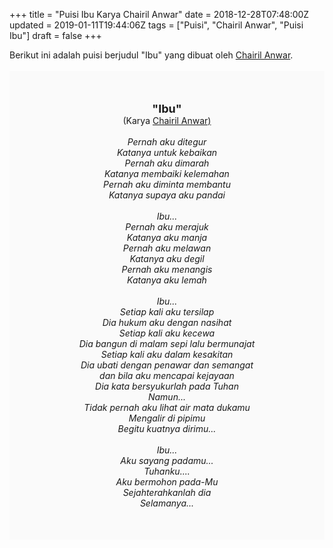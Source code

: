 +++
title = "Puisi Ibu Karya Chairil Anwar"
date = 2018-12-28T07:48:00Z
updated = 2019-01-11T19:44:06Z
tags = ["Puisi", "Chairil Anwar", "Puisi Ibu"]
draft = false
+++

<div dir="ltr" style="text-align: left;" trbidi="on"><div style="text-align: justify;">Berikut ini adalah puisi berjudul "Ibu" yang dibuat oleh <a href="https://ensiklopedia.kemdikbud.go.id/sastra/artikel/Chairil_Anwar" target="_blank">Chairil Anwar</a>. </div><br /><div style="background: #FAFAFA; font-size: 14px; height: auto; margin: 0 auto; padding: 50px; text-align: center; width: auto;"><span style="font-size: 18px;"><b>"Ibu"</b></span><br />(Karya <a href="https://www.sekata.web.id/tags/chairil-anwar" target="_blank">Chairil Anwar)</a> <br /><br /><i>Pernah aku ditegur</i><br /><i>Katanya untuk kebaikan</i><br /><i>Pernah aku dimarah</i><br /><i>Katanya membaiki kelemahan</i><br /><i>Pernah aku diminta membantu</i><br /><i>Katanya supaya aku pandai</i><br /><br /><i>Ibu...</i><br /><i>Pernah aku merajuk</i><br /><i>Katanya aku manja</i><br /><i>Pernah aku melawan</i><br /><i>Katanya aku degil</i><br /><i>Pernah aku menangis</i><br /><i>Katanya aku lemah</i><br /><br /><i>Ibu...</i><br /><i>Setiap kali aku tersilap</i><br /><i>Dia hukum aku dengan nasihat</i><br /><i>Setiap kali aku kecewa</i><br /><i>Dia bangun di malam sepi lalu bermunajat</i><br /><i>Setiap kali aku dalam kesakitan</i><br /><i>Dia ubati dengan penawar dan semangat</i><br /><i>dan bila aku mencapai kejayaan</i><br /><i>Dia kata bersyukurlah pada Tuhan</i><br /><i>Namun...</i><br /><i>Tidak pernah aku lihat air mata dukamu</i><br /><i>Mengalir di pipimu</i><br /><i>Begitu kuatnya dirimu...</i><br /><br /><i>Ibu...</i><br /><i>Aku sayang padamu...</i><br /><i>Tuhanku....</i><br /><i>Aku bermohon pada-Mu</i><br /><i>Sejahterahkanlah dia</i><br /><i>Selamanya...</i></div></div>
